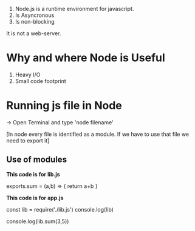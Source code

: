 1. Node.js is a runtime environment for javascript.
2. Is Asyncronous
3. Is non-blocking


It is not a web-server.


# Why and where Node is Useful
1. Heavy I/O
2. Small code footprint

# Running js file in Node

-> Open Terminal and type 'node filename'

[In node every file is identified as a module. If we have to use that file we need to export it]

## Use of modules

**This code is for lib.js**

exports.sum = (a,b) => {
    return a+b
}


__This code is for app.js__

const lib = require('./lib.js')
console.log(lib)

console.log(lib.sum(3,5))